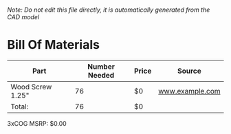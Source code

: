 ###### Note: Do not edit this file directly, it is automatically generated from the CAD model 
# Bill Of Materials 
 |Part|Number Needed|Price|Source| 
 |----|----------|-----|-----|
|Wood Screw 1.25"|76|$0|www.example.com|
|Total: |76|$0| |

 3xCOG MSRP: $0.00
